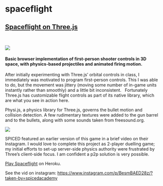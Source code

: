 # spaceflight

<a href="http://spaceflight.herokuapp.com/"><h2>Spaceflight on Three.js</h2></a>  

<img src="https://s3.amazonaws.com/fluxlymoppings/pics/Screen+Shot+2018-02-28+at+17.01.31.png">

<h4>Basic browser implementation of first-person shooter
controls in 3D space, with physics-based projectiles and
animated firing motion.</h4>

After initially experimenting with Three.js’ orbital controls in class, I immediately was motivated to program first-person controls. This I was able to do, but the movement was jittery (moving some number of in-game units instantly rather than smoothly) and a little bit inconsistent.   Fortunately Three.js has customizable flight controls as part of its native library, which are what you see in action here. 

Physi.js, a physics library for Three.js, governs the bullet motion and collision detection. A few rudimentary textures were added to the gun barrel and to the bullets, along with some sounds taken from freesound.org. 

<img src="https://s3.amazonaws.com/fluxlymoppings/pics/Screen+Shot+2018-02-28+at+17.01.15.png">

SPICED featured an earlier version of this game in a brief video on their Instagram. I would love to complete this project as 2-player duelling game; my initial efforts to set-up server-side physics authority were frustrated by Three’s client-side focus. I am confident a p2p solution is very possible. 

<a href="http://spaceflight.herokuapp.com/">Play Spaceflight</a> on Heroku.

See the vid on instagram:
https://www.instagram.com/p/BesmBAED28z/?taken-by=spicedacademy
